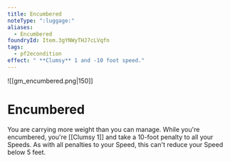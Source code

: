 ```yaml
---
title: Encumbered
noteType: ":luggage:"
aliases:
  - Encumbered
foundryId: Item.3gYNWyTHJ7cLVqfn
tags:
  - pf2econdition
effect: " **Clumsy** 1 and -10 foot speed."
---
```

![[gm_encumbered.png|150]]
# Encumbered

You are carrying more weight than you can manage. While you're encumbered, you're [[Clumsy 1]] and take a 10-foot penalty to all your Speeds. As with all penalties to your Speed, this can't reduce your Speed below 5 feet.
